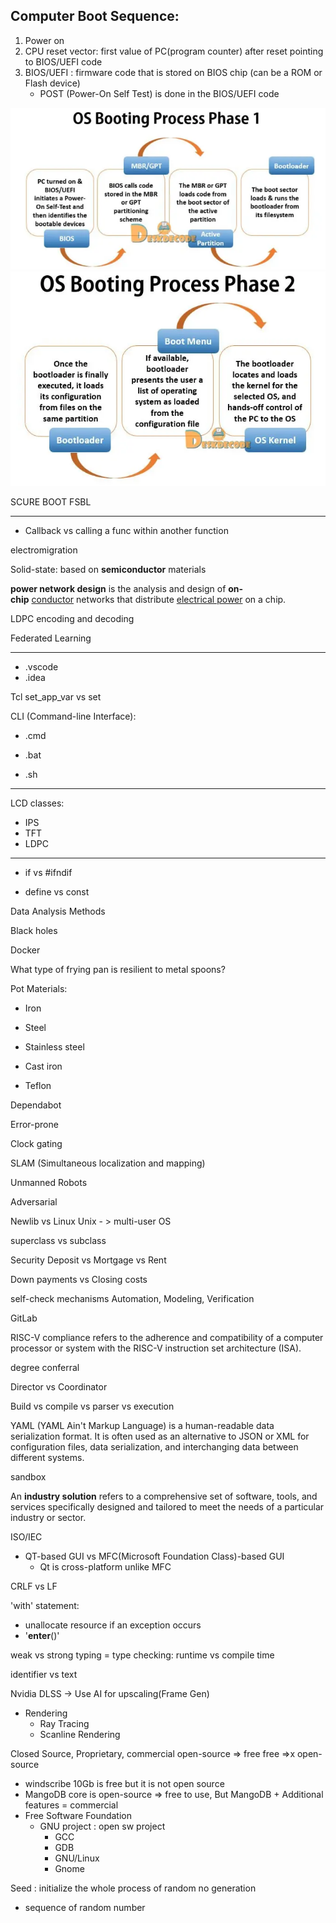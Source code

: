 ## Computer Boot Sequence:
1. Power on
2. CPU reset vector: first value of PC(program counter) after reset pointing to BIOS/UEFI code 
3. BIOS/UEFI : firmware code that is stored on BIOS chip (can be a ROM or Flash device)
	- POST (Power-On Self Test) is done in the BIOS/UEFI code 
	
![alt text](./figures/OS_Boot_1.png)
![alt text](./figures/OS_Boot_2.png)

SCURE BOOT
FSBL

---
- Callback vs calling a func within another function

electromigration

Solid-state: based on **semiconductor** materials

**power network design** is the analysis and design of **on-chip** [conductor](https://en.wikipedia.org/wiki/Electrical_conductor "Electrical conductor") networks that distribute [electrical power](https://en.wikipedia.org/wiki/Electric_power "Electric power") on a chip.

LDPC encoding and decoding

Federated Learning

---

- .vscode
- .idea

Tcl
set_app_var vs set

CLI (Command-line Interface):

- .cmd

- .bat

- .sh
---
LCD classes:
- IPS
- TFT
- LDPC
--- 

- if vs #ifndif

- define vs const


Data Analysis Methods

Black holes

Docker

What type of frying pan is resilient to metal spoons?

Pot Materials:

- Iron

- Steel

- Stainless steel

- Cast iron

- Teflon




Dependabot

Error-prone

Clock gating

SLAM (Simultaneous localization and mapping)

Unmanned Robots

Adversarial

Newlib vs Linux
Unix - > multi-user OS

superclass vs subclass

Security Deposit vs Mortgage vs Rent

Down payments vs Closing costs

self-check mechanisms
Automation, Modeling, Verification

GitLab

RISC-V compliance refers to the adherence and compatibility of a computer processor or system with the RISC-V instruction set architecture (ISA).

degree conferral

Director vs Coordinator

Build vs compile vs parser vs execution

YAML (YAML Ain't Markup Language) is a human-readable data serialization format. It is often used as an alternative to JSON or XML for configuration files, data serialization, and interchanging data between different systems.


sandbox

An **industry solution** refers to a comprehensive set of software, tools, and services specifically designed and tailored to meet the needs of a particular industry or sector.

ISO/IEC

- QT-based GUI vs MFC(Microsoft Foundation Class)-based GUI
	- Qt is cross-platform unlike MFC 

CRLF vs LF

'with' statement:

- unallocate resource if an exception occurs
- '**enter**()'

weak vs strong typing = type checking: runtime vs compile time

identifier vs text




Nvidia DLSS -> Use AI for upscaling(Frame Gen)
- Rendering
	- Ray Tracing
	- Scanline Rendering


Closed Source, Proprietary, commercial
open-source => free
free =>x open-source
- windscribe 10Gb is free but it is not open source
- MangoDB core is open-source => free to use, But MangoDB + Additional features = commercial
- Free Software Foundation
	- GNU project : open sw project
		- GCC
		- GDB
		- GNU/Linux
		- Gnome




Seed : initialize the whole process of random no generation

- sequence of random number

